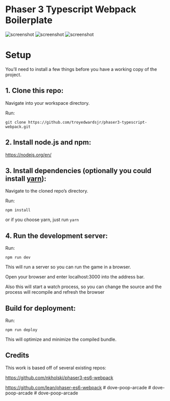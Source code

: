 # Phaser 3 Typescript Webpack Boilerplate
![screenshot](https://i.imgur.com/XXyX8KO.png)
![screenshot](https://i.imgur.com/YuzMdYi.png)
![screenshot](https://i.imgur.com/GIdIa5q.png)

# Setup
You’ll need to install a few things before you have a working copy of the project.

## 1. Clone this repo:

Navigate into your workspace directory.

Run:

```git clone https://github.com/troyedwardsjr/phaser3-typescript-webpack.git```

## 2. Install node.js and npm:

https://nodejs.org/en/


## 3. Install dependencies (optionally you could install [yarn](https://yarnpkg.com/)):

Navigate to the cloned repo’s directory.

Run:

```npm install```

or if you choose yarn, just run ```yarn```

## 4. Run the development server:

Run:

```npm run dev```

This will run a server so you can run the game in a browser.

Open your browser and enter localhost:3000 into the address bar.

Also this will start a watch process, so you can change the source and the process will recompile and refresh the browser


## Build for deployment:

Run:

```npm run deploy```

This will optimize and minimize the compiled bundle.

## Credits

This work is based off of several existing repos:

https://github.com/nkholski/phaser3-es6-webpack

https://github.com/lean/phaser-es6-webpack
#   d o v e - p o o p - a r c a d e  
 #   d o v e - p o o p - a r c a d e  
 #   d o v e - p o o p - a r c a d e  
 
